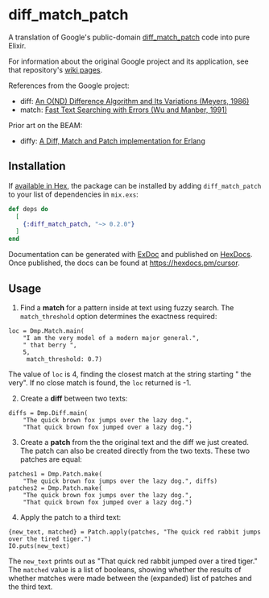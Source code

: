 # diff_match_patch

A translation of Google's public-domain
[diff_match_patch](https://github.com/google/diff-match-patch) code into pure Elixir.

For information about the original Google project and its application,
see that repository's [wiki pages](https://github.com/google/diff-match-patch/wiki).

References from the Google project:

* diff: [An O(ND) Difference Algorithm and Its Variations (Meyers, 1986)](http://www.xmailserver.org/diff2.pdf)
* match: [Fast Text Searching with Errors (Wu and Manber, 1991)](http://www.club.cc.cmu.edu/~ajo/docs/agrep.pdf)

Prior art on the BEAM:

* diffy: [A Diff, Match and Patch implementation for Erlang](https://github.com/zotonic/diffy)

## Installation

If [available in Hex](https://hex.pm/docs/publish), the package can be installed
by adding `diff_match_patch` to your list of dependencies in `mix.exs`:

```elixir
def deps do
  [
    {:diff_match_patch, "~> 0.2.0"}
  ]
end
```
Documentation can be generated with [ExDoc](https://github.com/elixir-lang/ex_doc)
and published on [HexDocs](https://hexdocs.pm). Once published, the docs can
be found at <https://hexdocs.pm/cursor>.

## Usage

1. Find a **match** for a pattern inside at text using fuzzy search. The
`match_threshold` option determines the exactness required:

```
loc = Dmp.Match.main(
    "I am the very model of a modern major general.",
    " that berry ",
    5,
     match_threshold: 0.7)
```

The value of `loc` is 4, finding the closest match at the string starting " the very".
If no close match is found, the `loc` returned is -1.

2. Create a **diff** between two texts:

```
diffs = Dmp.Diff.main(
    "The quick brown fox jumps over the lazy dog.",
    "That quick brown fox jumped over a lazy dog.")
```

3. Create a **patch** from the the original text and the diff we just created.
The patch can also be created directly from the two texts. These
two patches are equal:

```
patches1 = Dmp.Patch.make(
    "The quick brown fox jumps over the lazy dog.", diffs)
patches2 = Dmp.Patch.make(
    "The quick brown fox jumps over the lazy dog.",
    "That quick brown fox jumped over a lazy dog.")
```

4. Apply the patch to a third text:

```
{new_text, matched} = Patch.apply(patches, "The quick red rabbit jumps over the tired tiger.")
IO.puts(new_text)
```

The `new_text` prints out as "That quick red rabbit jumped over a tired tiger."
The `matched` value is a list of booleans, showing whether the results of whether
matches were made between the (expanded) list of patches and the third text.
